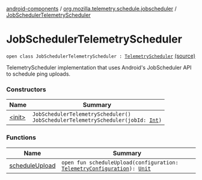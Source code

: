 [android-components](../../index.md) / [org.mozilla.telemetry.schedule.jobscheduler](../index.md) / [JobSchedulerTelemetryScheduler](./index.md)

# JobSchedulerTelemetryScheduler

`open class JobSchedulerTelemetryScheduler : `[`TelemetryScheduler`](../../org.mozilla.telemetry.schedule/-telemetry-scheduler/index.md) [(source)](https://github.com/mozilla-mobile/android-components/blob/master/components/service/telemetry/src/main/java/org/mozilla/telemetry/schedule/jobscheduler/JobSchedulerTelemetryScheduler.java#L18)

TelemetryScheduler implementation that uses Android's JobScheduler API to schedule ping uploads.

### Constructors

| Name | Summary |
|---|---|
| [&lt;init&gt;](-init-.md) | `JobSchedulerTelemetryScheduler()`<br>`JobSchedulerTelemetryScheduler(jobId: `[`Int`](https://kotlinlang.org/api/latest/jvm/stdlib/kotlin/-int/index.html)`)` |

### Functions

| Name | Summary |
|---|---|
| [scheduleUpload](schedule-upload.md) | `open fun scheduleUpload(configuration: `[`TelemetryConfiguration`](../../org.mozilla.telemetry.config/-telemetry-configuration/index.md)`): `[`Unit`](https://kotlinlang.org/api/latest/jvm/stdlib/kotlin/-unit/index.html) |

